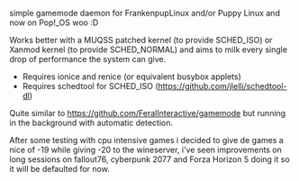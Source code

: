 simple gamemode daemon for FrankenpupLinux and/or Puppy Linux and now on Pop!_OS woo :D


Works better with a MUQSS patched kernel (to provide SCHED_ISO) or Xanmod kernel (to provide SCHED_NORMAL) and aims to milk every single drop of performance the system can give.

* Requires ionice and renice (or equivalent busybox applets)
* Requires schedtool for SCHED_ISO (https://github.com/jlelli/schedtool-dl)

Quite similar to https://github.com/FeralInteractive/gamemode but running in the background with automatic detection.

After some testing with cpu intensive games i decided to give de games a nice of -19 while giving -20 to the wineserver, i've seen improvements on long sessions on fallout76, cyberpunk 2077 and Forza Horizon 5 doing it so it will be defaulted for now.

